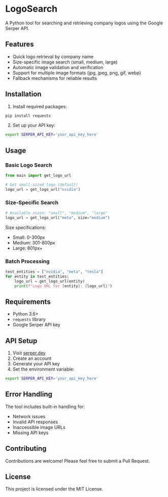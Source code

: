 # LogoSearch

A Python tool for searching and retrieving company logos using the Google Serper API.

## Features

- Quick logo retrieval by company name
- Size-specific image search (small, medium, large)
- Automatic image validation and verification
- Support for multiple image formats (jpg, jpeg, png, gif, webp)
- Fallback mechanisms for reliable results

## Installation

1. Install required packages:
```bash
pip install requests
```

2. Set up your API key:
```bash
export SERPER_API_KEY='your_api_key_here'
```

## Usage

### Basic Logo Search
```python
from main import get_logo_url

# Get small-sized logo (default)
logo_url = get_logo_url("nvidia")
```

### Size-Specific Search
```python
# Available sizes: "small", "medium", "large"
logo_url = get_logo_url("meta", size="medium")
```

Size specifications:
- Small: 0-300px
- Medium: 301-800px
- Large: 801px+

### Batch Processing
```python
test_entities = ["nvidia", "meta", "tesla"]
for entity in test_entities:
    logo_url = get_logo_url(entity)
    print(f"Logo URL for {entity}: {logo_url}")
```

## Requirements

- Python 3.6+
- `requests` library
- Google Serper API key

## API Setup

1. Visit [serper.dev](https://serper.dev)
2. Create an account
3. Generate your API key
4. Set the environment variable:
```bash
export SERPER_API_KEY='your_api_key_here'
```

## Error Handling

The tool includes built-in handling for:
- Network issues
- Invalid API responses
- Inaccessible image URLs
- Missing API keys

## Contributing

Contributions are welcome! Please feel free to submit a Pull Request.

## License

This project is licensed under the MIT License.
